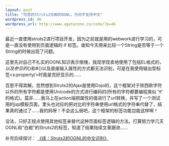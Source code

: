 ```yaml
--- 
layout: post
title: "可恶的Struts2白痴的OGNL，为何不支持中文"
wordpress_id: 46
wordpress_url: http://www.agatezone.cn/code/?p=46
---
```

最近一直使用struts2进行项目开发，因为之前就是用的webwork进行学习的，可是一直没有使用到页面逻辑的 if 标签。谁知今天用来比较一个String是否等于一个String的时候出现了问题。

这里先对自己不扎实的OGNL知识表示惭愧，我现学现卖地使用了包括EL格式的${}，以及参见的${}和#{}以及直接输入属性的方式都无法识别，可是在我使用输出型标签&lt;s:property/&gt;时竟是完好显示的……

百思不得其解。忽然想到Struts2的Ajax是使用Dojo的，这个框架对于除西欧字符以外的所有字符都是使用Unicode的方式进行编码的(所有的字符都要编程类似 'ऩ' 的格式)。莫非……我马上在action端把属性的值进行了url转换，并写了一个测试用的jsp模板页面，里头也对应的把对比的字符串使用url格式的字符串代替了，结果真的通过了……我的妈呀！不会这么弱吧，这个框架的标签功能岂能这样啊！

没法，只好正规点使用其他标签来替代这种页面标签逻辑的方法。打算努力学几天OGNL和“白痴”的Struts2的标签，知道了结果陆续文章跟进……

补充后续探讨：
<a href="http://www.agatezone.cn/code/?p=48">《续：Struts2的OGNL的中文识别》</a>
